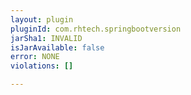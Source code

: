 ```yaml
---
layout: plugin
pluginId: com.rhtech.springbootversion
jarSha1: INVALID
isJarAvailable: false
error: NONE
violations: []

---
```

